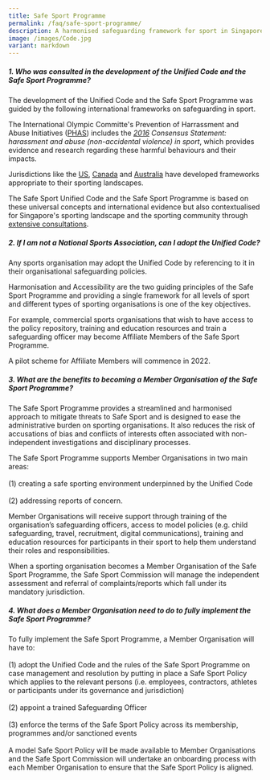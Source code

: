 ```yaml
---
title: Safe Sport Programme
permalink: /faq/safe-sport-programme/
description: A harmonised safeguarding framework for sport in Singapore
image: /images/Code.jpg
variant: markdown
---
```

##### **1. Who was consulted in the development of the Unified Code and the Safe Sport Programme?**

The development of the Unified Code and the Safe Sport Programme was guided by the following international frameworks on safeguarding in sport.

The International Olympic Committe's Prevention of Harrassment and Abuse Initiatives ([PHAS](https://olympics.com/ioc/safe-sport)) includes the *[2016](https://stillmed.olympic.org/media/Document%20Library/OlympicOrg/IOC/What-We-Do/Protecting-Clean-Athletes/Safeguarding/IOC-Consensus-Statement_Harassment-and-abuse-in-sport-2016.pdf) Consensus Statement: harassment and abuse (non-accidental violence) in sport*, which provides evidence and research regarding these harmful behaviours and their impacts.  

Jurisdictions like the [US](https://uscenterforsafesport.org/response-and-resolution/safesport-code/), [Canada](https://sirc.ca/safesport/policies-practices/) and [Australia](https://www.sportintegrity.gov.au/what-we-do/national-integrity-framework) have developed frameworks appropriate to their sporting landscapes.

The Safe Sport Unified Code and the Safe Sport Programme is based on these universal concepts and international evidence but also contextualised for Singapore's sporting landscape and the sporting community through [extensive consultations](/safe-sport-programme/community-consultations). 



##### **2. If I am not a National Sports Association, can I adopt the Unified Code?**

Any sports organisation may adopt the Unified Code by referencing to it in their organisational safeguarding policies.

Harmonisation and Accessibility are the two guiding principles of the Safe Sport Programme and providing a single framework for all levels of sport and different types of sporting organisations is one of the key objectives.<br>

For example, commercial sports organisations that wish to have access to the policy repository, training and education resources and train a safeguarding officer may become Affiliate Members of the Safe Sport Programme.<br>

A pilot scheme for Affiliate Members will commence in 2022.


##### **3. What are the benefits to becoming a Member Organisation of the Safe Sport Programme?**

The Safe Sport Programme provides a streamlined and harmonised approach to mitigate threats to Safe Sport and is designed to ease the administrative burden on sporting organisations. It also reduces the risk of accusations of bias and conflicts of interests often associated with non-independent investigations and disciplinary processes.

The Safe Sport Programme supports Member Organisations in two main areas: <br><br>
(1) creating a safe sporting environment underpinned by the Unified Code <br><br>
(2) addressing reports of concern. <br>

Member Organisations will receive support through training of the organisation’s safeguarding officers, access to
model policies (e.g. child safeguarding, travel, recruitment, digital communications), training and education resources for participants in their sport to help them understand their roles and responsibilities.

When a sporting organisation becomes a Member Organisation of the Safe Sport Programme, the Safe Sport Commission will manage the independent assessment and referral of complaints/reports which fall under its mandatory jurisdiction.


##### **4. What does a Member Organisation need to do to fully implement the Safe Sport Programme?**

To fully implement the Safe Sport Programme, a Member Organisation will have to:<br><br>
(1) adopt the Unified Code and the rules of the Safe Sport Programme on case management and resolution by putting in place a Safe Sport Policy which applies to the relevant persons (i.e. employees, contractors, athletes or participants under its governance and jurisdiction)<br><br>
(2) appoint a trained Safeguarding Officer<br><br>
(3) enforce the terms of the Safe Sport Policy across its membership, programmes and/or sanctioned events <br><br>
A model Safe Sport Policy will be made available to Member Organisations and the Safe Sport Commission will undertake an onboarding process with each Member Organisation to ensure that the Safe Sport Policy is aligned.
 
